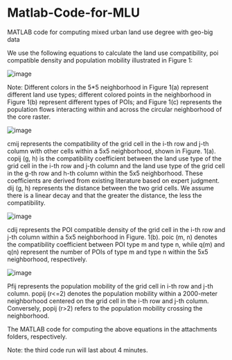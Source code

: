 # Matlab-Code-for-MLU
MATLAB code for computing mixed urban land use degree with geo-big data

We use the following equations to calculate the land use compatibility, poi compatible density and population mobility illustrated in Figure 1:

![image](https://github.com/user-attachments/assets/7e2a07e8-ba3a-4bcd-b9c1-613d256a9e59)

Note: Different colors in the 5*5 neighborhood in Figure 1(a) represent different land use types; different colored points in the neighborhood in Figure 1(b) represent different types of POIs; and Figure 1(c) represents the population flows interacting within and across the circular neighborhood of the core raster.

![image](https://github.com/user-attachments/assets/d85d5bb3-21a1-4c82-a5de-9029bf4a7035)

cmij represents the compatibility of the grid cell in the i-th row and j-th column with other cells within a 5x5 neighborhood, shown in Figure. 1(a). copij (g, h) is the compatibility coefficient between the land use type of the grid cell in the i-th row and j-th column and the land use type of the grid cell in the g-th row and h-th column within the 5x5 neighborhood. These coefficients are derived from existing literature based on expert judgment. dij (g, h) represents the distance between the two grid cells. We assume there is a linear decay and that the greater the distance, the less the compatibility.

![image](https://github.com/user-attachments/assets/cf073355-23e1-4b79-9ea6-77c5742ca115) 

cdij represents the POI compatible density of the grid cell in the i-th row and j-th column within a 5x5 neighborhood in Figure. 1(b). poic (m, n) denotes the compatibility coefficient between POI type m and type n, while q(m) and q(n) represent the number of POIs of type m and type n within the 5x5 neighborhood, respectively.

![image](https://github.com/user-attachments/assets/cf72806f-e72c-4062-8b8c-db42b5cc76f7)

Pfij represents the population mobility of the grid cell in i-th row and j-th column. popij (r<=2) denotes the population mobility within a 2000-meter neighborhood centered on the grid cell in the i-th row and j-th column. Conversely, popij (r>2) refers to the population mobility crossing the neighborhood.

The MATLAB code for computing the above equations in the attachments folders, respectively. 

Note: the third code run will last about 4 minutes.

